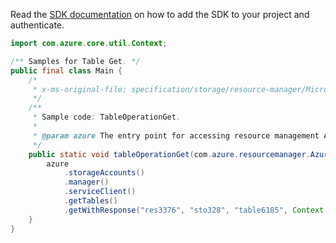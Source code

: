 Read the [SDK documentation](https://github.com/Azure/azure-sdk-for-java/blob/azure-resourcemanager_2.13.0/sdk/resourcemanager/azure-resourcemanager/README.md) on how to add the SDK to your project and authenticate.

```java
import com.azure.core.util.Context;

/** Samples for Table Get. */
public final class Main {
    /*
     * x-ms-original-file: specification/storage/resource-manager/Microsoft.Storage/stable/2021-08-01/examples/TableOperationGet.json
     */
    /**
     * Sample code: TableOperationGet.
     *
     * @param azure The entry point for accessing resource management APIs in Azure.
     */
    public static void tableOperationGet(com.azure.resourcemanager.AzureResourceManager azure) {
        azure
            .storageAccounts()
            .manager()
            .serviceClient()
            .getTables()
            .getWithResponse("res3376", "sto328", "table6185", Context.NONE);
    }
}
```

